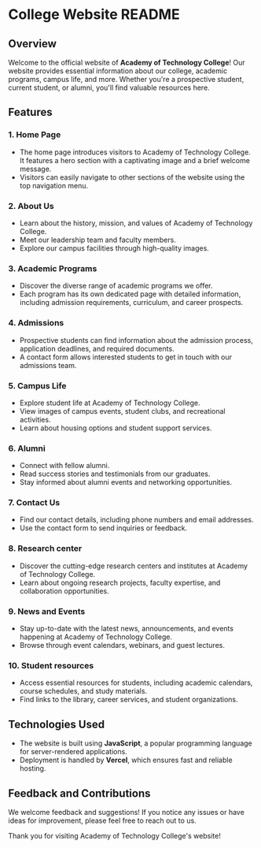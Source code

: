 # College Website README

## Overview
Welcome to the official website of **Academy of Technology College**! Our website provides essential information about our college, academic programs, campus life, and more. Whether you're a prospective student, current student, or alumni, you'll find valuable resources here.

## Features

### 1. Home Page
- The home page introduces visitors to Academy of Technology College. It features a hero section with a captivating image and a brief welcome message.
- Visitors can easily navigate to other sections of the website using the top navigation menu.

### 2. About Us
- Learn about the history, mission, and values of Academy of Technology College.
- Meet our leadership team and faculty members.
- Explore our campus facilities through high-quality images.

### 3. Academic Programs
- Discover the diverse range of academic programs we offer.
- Each program has its own dedicated page with detailed information, including admission requirements, curriculum, and career prospects.

### 4. Admissions
- Prospective students can find information about the admission process, application deadlines, and required documents.
- A contact form allows interested students to get in touch with our admissions team.

### 5. Campus Life
- Explore student life at Academy of Technology College.
- View images of campus events, student clubs, and recreational activities.
- Learn about housing options and student support services.

### 6. Alumni
- Connect with fellow alumni.
- Read success stories and testimonials from our graduates.
- Stay informed about alumni events and networking opportunities.

### 7. Contact Us
- Find our contact details, including phone numbers and email addresses.
- Use the contact form to send inquiries or feedback.

### 8. Research center
- Discover the cutting-edge research centers and institutes at Academy of Technology College.
- Learn about ongoing research projects, faculty expertise, and collaboration opportunities.

### 9. News and Events
- Stay up-to-date with the latest news, announcements, and events happening at Academy of Technology College.
- Browse through event calendars, webinars, and guest lectures.

### 10. Student resources
- Access essential resources for students, including academic calendars, course schedules, and study materials.
- Find links to the library, career services, and student organizations.

## Technologies Used
- The website is built using **JavaScript**, a popular programming language for server-rendered applications.
- Deployment is handled by **Vercel**, which ensures fast and reliable hosting.

## Feedback and Contributions
We welcome feedback and suggestions! If you notice any issues or have ideas for improvement, please feel free to reach out to us.

Thank you for visiting Academy of Technology College's website!

